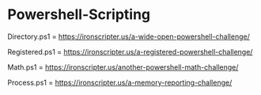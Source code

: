 # Powershell-Scripting

Directory.ps1 = https://ironscripter.us/a-wide-open-powershell-challenge/

Registered.ps1 = https://ironscripter.us/a-registered-powershell-challenge/

Math.ps1 = https://ironscripter.us/another-powershell-math-challenge/

Process.ps1 = https://ironscripter.us/a-memory-reporting-challenge/